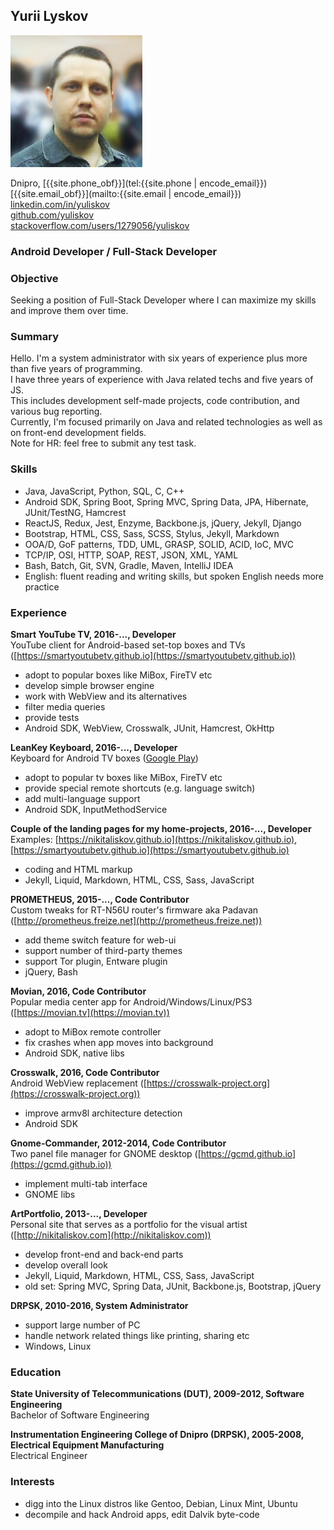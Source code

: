 ## **Yurii Lyskov**

<img id="my-photo" src="/img/my_photo3.jpg"/>

Dnipro, [<span class="obfuscate">{{site.phone_obf}}</span>](tel:{{site.phone | encode_email}})  
[<span class="obfuscate">{{site.email_obf}}</span>](mailto:{{site.email | encode_email}})  
[linkedin.com/in/yuliskov](http://www.linkedin.com/in/yuliskov)  
[github.com/yuliskov](https://github.com/yuliskov)  
[stackoverflow.com/users/1279056/yuliskov](https://stackoverflow.com/users/1279056/yuliskov)  

<div class="clear"></div>

### Android Developer / Full-Stack Developer

### Objective

Seeking a position of Full-Stack Developer where I can maximize my skills and improve them over time.

### Summary

Hello. I'm a system administrator with six years of experience plus more than five years of programming.  
I have three years of experience with Java related techs and five years of JS.  
This includes development self-made projects, code contribution, and various bug reporting.  
Currently, I'm focused primarily on Java and related technologies as well as on front-end development fields.  
Note for HR: feel free to submit any test task.  

### Skills

- Java, JavaScript, Python, SQL, C, C++
- Android SDK, Spring Boot, Spring MVC, Spring Data, JPA, Hibernate, JUnit/TestNG, Hamcrest
- ReactJS, Redux, Jest, Enzyme, Backbone.js, jQuery, Jekyll, Django
- Bootstrap, HTML, CSS, Sass, SCSS, Stylus, Jekyll, Markdown
- OOA/D, GoF patterns, TDD, UML, GRASP, SOLID, ACID, IoC, MVC
- TCP/IP, OSI, HTTP, SOAP, REST, JSON, XML, YAML 
- Bash, Batch, Git, SVN, Gradle, Maven, IntelliJ IDEA
- English: fluent reading and writing skills, but spoken English needs more practice

### Experience

**Smart YouTube TV, 2016-..., Developer**  
YouTube client for Android-based set-top boxes and TVs ([https://smartyoutubetv.github.io](https://smartyoutubetv.github.io))
- adopt to popular boxes like MiBox, FireTV etc
- develop simple browser engine
- work with WebView and its alternatives
- filter media queries
- provide tests
- Android SDK, WebView, Crosswalk, JUnit, Hamcrest, OkHttp

**LeanKey Keyboard, 2016-..., Developer**  
Keyboard for Android TV boxes ([Google Play](https://play.google.com/store/apps/details?id=org.liskovsoft.androidtv.rukeyboard))
- adopt to popular tv boxes like MiBox, FireTV etc
- provide special remote shortcuts (e.g. language switch)
- add multi-language support
- Android SDK, InputMethodService

**Couple of the landing pages for my home-projects, 2016-..., Developer**  
Examples: [https://nikitaliskov.github.io](https://nikitaliskov.github.io), [https://smartyoutubetv.github.io](https://smartyoutubetv.github.io)
- coding and HTML markup
- Jekyll, Liquid, Markdown, HTML, CSS, Sass, JavaScript

**PROMETHEUS, 2015-..., Code Contributor**  
Custom tweaks for RT-N56U router's firmware aka Padavan ([http://prometheus.freize.net](http://prometheus.freize.net))
- add theme switch feature for web-ui
- support number of third-party themes
- support Tor plugin, Entware plugin
- jQuery, Bash

**Movian, 2016, Code Contributor**  
Popular media center app for Android/Windows/Linux/PS3 ([https://movian.tv](https://movian.tv))
- adopt to MiBox remote controller
- fix crashes when app moves into background
- Android SDK, native libs

**Crosswalk, 2016, Code Contributor**  
Android WebView replacement ([https://crosswalk-project.org](https://crosswalk-project.org))
- improve armv8l architecture detection
- Android SDK

**Gnome-Commander, 2012-2014, Code Contributor**  
Two panel file manager for GNOME desktop ([https://gcmd.github.io](https://gcmd.github.io))  
- implement multi-tab interface
- GNOME libs

**ArtPortfolio, 2013-..., Developer**  
Personal site that serves as a portfolio for the visual artist ([http://nikitaliskov.com](http://nikitaliskov.com))
- develop front-end and back-end parts
- develop overall look
- Jekyll, Liquid, Markdown, HTML, CSS, Sass, JavaScript
- old set: Spring MVC, Spring Data, JUnit, Backbone.js, Bootstrap, jQuery

**DRPSK, 2010-2016, System Administrator**
- support large number of PC
- handle network related things like printing, sharing etc
- Windows, Linux

### Education

**State University of Telecommunications (DUT), 2009-2012, Software Engineering**  
Bachelor of Software Engineering

**Instrumentation Engineering College of Dnipro (DRPSK), 2005-2008, Electrical Equipment Manufacturing**  
Electrical Engineer

### Interests

- digg into the Linux distros like Gentoo, Debian, Linux Mint, Ubuntu
- decompile and hack Android apps, edit Dalvik byte-code
